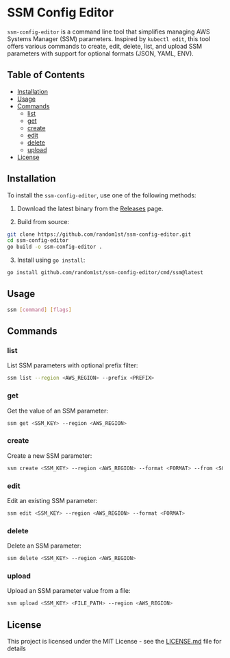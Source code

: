 # SSM Config Editor

`ssm-config-editor` is a command line tool that simplifies managing AWS Systems Manager (SSM) parameters. Inspired by `kubectl edit`, this tool offers various commands to create, edit, delete, list, and upload SSM parameters with support for optional formats (JSON, YAML, ENV).

## Table of Contents

- [Installation](#installation)
- [Usage](#usage)
- [Commands](#commands)
    - [list](#list)
    - [get](#get)
    - [create](#create)
    - [edit](#edit)
    - [delete](#delete)
    - [upload](#upload)
- [License](#license)

## Installation

To install the `ssm-config-editor`, use one of the following methods:

1. Download the latest binary from the [Releases](https://github.com/random1st/ssm-config-editor/releases) page.

2. Build from source:

```bash
git clone https://github.com/random1st/ssm-config-editor.git
cd ssm-config-editor
go build -o ssm-config-editor .
```

3. Install using `go install`:

```bash
go install github.com/random1st/ssm-config-editor/cmd/ssm@latest
```

## Usage

```bash
ssm [command] [flags]
```

## Commands

### list

List SSM parameters with optional prefix filter:

```bash
ssm list --region <AWS_REGION> --prefix <PREFIX>
```

### get

Get the value of an SSM parameter:

```bash
ssm get <SSM_KEY> --region <AWS_REGION>
```

### create

Create a new SSM parameter:

```bash
ssm create <SSM_KEY> --region <AWS_REGION> --format <FORMAT> --from <SOURCE_KEY>
```

### edit

Edit an existing SSM parameter:

```bash
ssm edit <SSM_KEY> --region <AWS_REGION> --format <FORMAT>
```

### delete

Delete an SSM parameter:

```bash
ssm delete <SSM_KEY> --region <AWS_REGION>
```

### upload

Upload an SSM parameter value from a file:

```bash
ssm upload <SSM_KEY> <FILE_PATH> --region <AWS_REGION>
```
## License

This project is licensed under the MIT License - see the [LICENSE.md](LICENSE.md) file for details
